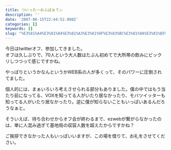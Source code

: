```yaml
---
title: ついったーおふぱぁてぃ
description: ''
date: '2007-06-15T22:44:52.000Z'
categories: []
keywords: []
slug: "%E3%81%A4%E3%81%84%E3%81%A3%E3%81%9F%E3%83%BC%E3%81%8A%E3%81%B5%E3%81%B1%E3%81%81%E3%81%A6%E3%81%83"
---
```

今日はtwitterオフ、参加してきました。  
オフは久しぶりで、70人という大人数はたぶん初めてで大所帯の飲みにビックリしつつって感じですかね。

やっぱりというかなんというかWEB系の人が多くって、そのパワーに圧倒されてました。

個人的には、まぁいろいろ考えさせられる部分もありました。僕の中ではもう当たり前になってる、VOXを知ってる人がいたり居なかったり、モバツイッターも知ってる人がいたり居なかったり。逆に僕が知らないこともいっぱいあるんだろうなぁと。

そういえば、待ち合わせからオフ会が終わるまで、ezwebが繋がらなかったのは、単に人混み過ぎて基地局の収容人数を超えたからですかね？

ご挨拶できなかった人もいっぱいいますが、この場を借りて、お礼をさせてください。